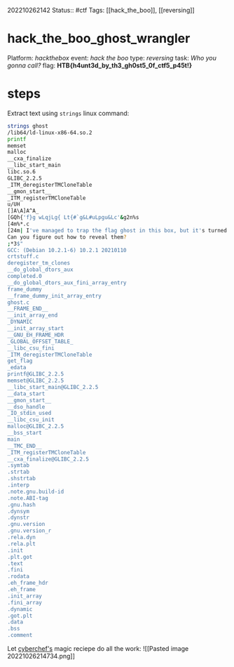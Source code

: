 202210262142
Status:: #ctf
Tags: [[hack_the_boo]], [[reversing]]

# hack_the_boo_ghost_wrangler
Platform: *hackthebox*
event: *hack the boo*
type: *reversing*
task: *Who you gonna call?*
flag: **HTB{h4unt3d_by_th3_gh0st5_0f_ctf5_p45t!}**

# steps
Extract text using `strings` linux command:
```bash
strings ghost                                                                                            
/lib64/ld-linux-x86-64.so.2
printf
memset
malloc
__cxa_finalize
__libc_start_main
libc.so.6
GLIBC_2.2.5
_ITM_deregisterTMCloneTable
__gmon_start__
_ITM_registerTMCloneTable
u/UH
[]A\A]A^A_
[GQh{'f}g wLqjLg{ Lt{#`g&L#uLpgu&Lc'&g2n%s
[4m%*.c
[24m| I've managed to trap the flag ghost in this box, but it's turned invisible!
Can you figure out how to reveal them?
;*3$"
GCC: (Debian 10.2.1-6) 10.2.1 20210110
crtstuff.c
deregister_tm_clones
__do_global_dtors_aux
completed.0
__do_global_dtors_aux_fini_array_entry
frame_dummy
__frame_dummy_init_array_entry
ghost.c
__FRAME_END__
__init_array_end
_DYNAMIC
__init_array_start
__GNU_EH_FRAME_HDR
_GLOBAL_OFFSET_TABLE_
__libc_csu_fini
_ITM_deregisterTMCloneTable
get_flag
_edata
printf@GLIBC_2.2.5
memset@GLIBC_2.2.5
__libc_start_main@GLIBC_2.2.5
__data_start
__gmon_start__
__dso_handle
_IO_stdin_used
__libc_csu_init
malloc@GLIBC_2.2.5
__bss_start
main
__TMC_END__
_ITM_registerTMCloneTable
__cxa_finalize@GLIBC_2.2.5
.symtab
.strtab
.shstrtab
.interp
.note.gnu.build-id
.note.ABI-tag
.gnu.hash
.dynsym
.dynstr
.gnu.version
.gnu.version_r
.rela.dyn
.rela.plt
.init
.plt.got
.text
.fini
.rodata
.eh_frame_hdr
.eh_frame
.init_array
.fini_array
.dynamic
.got.plt
.data
.bss
.comment
```

Let [cyberchef's](https://gchq.github.io/CyberChef/#recipe=Magic(3,true,false,'HTB')&input=W0dRaHsnZn1nIHdMcWpMZ3sgTHR7I2BnJkwjdUxwZ3UmTGMnJmcybiVzCg) magic reciepe do all the work:
![[Pasted image 20221026214734.png]]